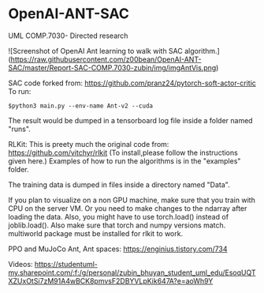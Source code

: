 # OpenAI-ANT-SAC
UML COMP.7030- Directed research

![Screenshot of OpenAI Ant learning to walk with SAC algorithm.]
(https://raw.githubusercontent.com/z00bean/OpenAI-ANT-SAC/master/Report-SAC-COMP.7030-zubin/img/imgAntVis.png)

SAC code forked from: https://github.com/pranz24/pytorch-soft-actor-critic
To run: 

```$python3 main.py --env-name Ant-v2 --cuda```
  
The result would be dumped in a tensorboard log file inside a folder named "runs".

RLKit: This is preety much the original code from: https://github.com/vitchyr/rlkit (To install,please follow the instructions given here.)
Examples of how to run the algorithms is in the "examples" folder.

The training data is dumped in files inside a directory named "Data".

If you plan to visualize on a non GPU machine, make sure that you train with CPU on the server VM. Or you need to make changes to the ndarray after loading the data. Also, you might have to use torch.load() instead of joblib.load().
Also make sure that torch and numpy versions match.
multiworld package must be installed for rlkit to work.

PPO and MuJoCo Ant, Ant spaces: https://enginius.tistory.com/734


Videos:
https://studentuml-my.sharepoint.com/:f:/g/personal/zubin_bhuyan_student_uml_edu/EsoqUQTXZUxOtSi7zM91A4wBCK8pmvsF2DBYVLpKik647A?e=aoWh9Y

